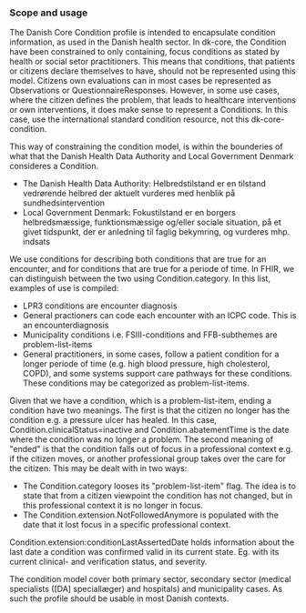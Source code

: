 ### Scope and usage
The Danish Core Condition profile is intended to encapsulate condition information, as used in the Danish health sector. In dk-core, the Condition have been constrained to only containing, focus conditions as stated by health or social setor practitioners. This means that conditions, that patients or citizens declare themselves to have, should not be represented using this model. Citizens own evaluations can in most cases be represented as Observations or QuestionnaireResponses. However, in some use cases, where the citizen defines the problem, that leads to healthcare interventions or own interventions, it does make sense to represent a Conditions. In this case, use the international standard condition resource, not this dk-core-condition.

This way of constraining the condition model, is within the bounderies of what that the Danish Health Data Authority and Local Government Denmark consideres a Condition.
* The Danish Health Data Authority: Helbredstilstand er en tilstand vedrørende helbred der aktuelt vurderes med henblik på sundhedsintervention
* Local Government Denmark: Fokustilstand er en borgers helbredsmæssige, funktionsmæssige og/eller sociale situation, på et givet tidspunkt, der er anledning til faglig bekymring, og vurderes mhp. indsats

We use conditions for describing both conditions that are true for an encounter, and for conditions that are true for a periode of time. In FHIR, we can distinguish between the two using Condition.category. In this list, examples of use is compiled:
* LPR3 conditions are encounter diagnosis
* General practioners can code each encounter with an ICPC code. This is an encounterdiagnosis
* Municipality conditions i.e. FSIII-conditions and FFB-subthemes are problem-list-items
* General practitioners, in some cases, follow a patient condition for a longer periode of time (e.g. high blood pressure, high cholesterol, COPD), and some systems support care pathways for these conditions. These conditions may be categorized as problem-list-items.

Given that we have a condition, which is a problem-list-item, ending a condition have two meanings. The first is that the citizen no longer has the condition e.g. a pressure ulcer has healed. In this case, Condition.clinicalStatus=inactive and Condition.abatementTime is the date where the condition was no longer a problem. The second meaning of "ended" is that the condition falls out of focus in a professional context e.g. if the citizen moves, or another professional group takes over the care for the citizen. This may be dealt with in two ways:
* The Condition.category looses its "problem-list-item" flag. The idea is to state that from a citizen viewpoint the condition has not changed, but in this professional context it is no longer in focus.
* The Condition.extension.NotFollowedAnymore is populated with the date that it lost focus in a specific professional context.

Condition.extension:conditionLastAssertedDate holds information about the last date a condition was confirmed valid in its current state. Eg. with its current clinical- and verification status, and severity.

The condition model cover both primary sector, secondary sector (medical specialists ([DA] speciallæger) and hospitals) and municipality cases. As such the profile should be usable in most Danish contexts.
